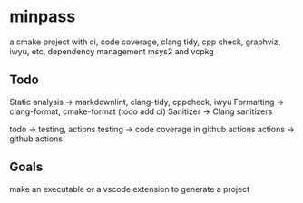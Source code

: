 # minpass

a cmake project with ci, code coverage, clang tidy, cpp check, graphviz, iwyu, etc,
dependency management msys2 and vcpkg

## Todo

Static analysis -> markdownlint, clang-tidy, cppcheck, iwyu
Formatting ->  clang-format, cmake-format (todo add ci)
Sanitizer -> Clang sanitizers

todo -> testing, actions
testing ->  code coverage in github actions
actions -> github actions

## Goals

make an executable or a vscode extension to generate a project
